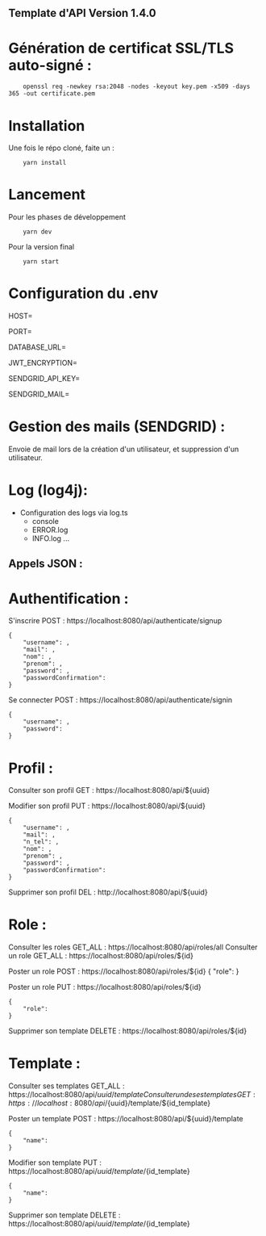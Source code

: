 ## Template d'API Version 1.4.0

# Génération de certificat SSL/TLS auto-signé :
        
        openssl req -newkey rsa:2048 -nodes -keyout key.pem -x509 -days 365 -out certificate.pem

# Installation

Une fois le répo cloné, faite un :

        yarn install
    
# Lancement 

Pour les phases de développement

        yarn dev
    
Pour la version final

        yarn start
    
# Configuration du .env

HOST=

PORT=

DATABASE_URL=

JWT_ENCRYPTION=

SENDGRID_API_KEY=

SENDGRID_MAIL=

# Gestion des mails (SENDGRID) :

Envoie de mail lors de la création d'un utilisateur, et suppression d'un utilisateur.

# Log (log4j):

- Configuration des logs via log.ts 
    - console
    - ERROR.log
    - INFO.log
    ...

## Appels JSON :

# Authentification : 

S'inscrire POST : https://localhost:8080/api/authenticate/signup

    {
        "username": ,
        "mail": ,
        "nom": ,
        "prenom": ,
        "password": , 
        "passwordConfirmation":
    }
    
Se connecter POST : https://localhost:8080/api/authenticate/signin

    {
        "username": ,
        "password":  
    }

# Profil : 

Consulter son profil GET : https://localhost:8080/api/${uuid}

Modifier son profil PUT : https://localhost:8080/api/${uuid}

    {
        "username": ,
        "mail": ,
        "n_tel": ,
        "nom": ,
        "prenom": ,
        "password": , 
        "passwordConfirmation":
    }

Supprimer son profil DEL : http://localhost:8080/api/${uuid}

# Role :

Consulter les roles  GET_ALL : https://localhost:8080/api/roles/all
Consulter un role  GET_ALL : https://localhost:8080/api/roles/${id}

Poster un role POST : https://localhost:8080/api/roles/${id}
    {
        "role":
    }

Poster un role PUT : https://localhost:8080/api/roles/${id}

    {
        "role":
    }
    
Supprimer son template DELETE : https://localhost:8080/api/roles/${id}



# Template :

Consulter ses templates  GET_ALL : https://localhost:8080/api/${uuid}/template
Consulter un de ses templates  GET : https://localhost:8080/api/${uuid}/template/${id_template}

Poster un template POST : https://localhost:8080/api/${uuid}/template

    {
        "name":
    }

Modifier son template PUT : https://localhost:8080/api/${uuid}/template/${id_template}

    {
        "name":
    }
    
Supprimer son template DELETE : https://localhost:8080/api/${uuid}/template/${id_template}
